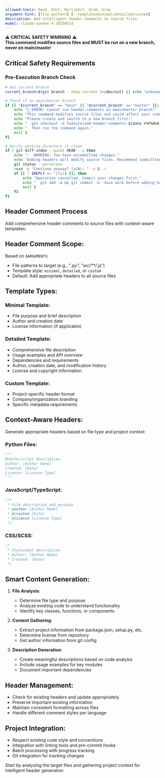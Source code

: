 ```yaml
---
allowed-tools: Read, Edit, MultiEdit, Glob, Grep
argument-hint: [file-pattern] [--template=minimal|detailed|custom]
description: Add intelligent header comments to source files
model: claude-sonnet-4-20250514
---
```


⚠️  **CRITICAL SAFETY WARNING** ⚠️  
**This command modifies source files and MUST be run on a new branch, never on main/master**

## Critical Safety Requirements

### **Pre-Execution Branch Check**
```bash
# Get current branch
current_branch=$(git branch --show-current 2>/dev/null || echo "unknown")

# Check if on main/master branch
if [[ "$current_branch" == "main" || "$current_branch" == "master" ]]; then
    echo "🚨 ERROR: Cannot run header-comments on main/master branch!"
    echo "This command modifies source files and could affect your codebase."
    echo "Please create and switch to a new branch first:"
    echo "  git checkout -b feature/add-header-comments-$(date +%Y%m%d-%H%M%S)"
    echo "  Then run the command again."
    exit 1
fi

# Verify working directory is clean
if ! git diff-index --quiet HEAD --; then
    echo "⚠️  WARNING: You have uncommitted changes."
    echo "Adding headers will modify source files. Recommend committing changes first."
    git status --porcelain
    read -p "Continue anyway? (y/N): " -n 1 -r
    if [[ ! $REPLY =~ ^[Yy]$ ]]; then
        echo "Operation cancelled. Commit your changes first:"
        echo "  git add -A && git commit -m 'Save work before adding headers'"
        exit 1
    fi
fi
```

## Header Comment Process

Add comprehensive header comments to source files with context-aware templates:

## Header Comment Scope:
Based on `$ARGUMENTS`:
- File patterns to target (e.g., "*.py", "src/**/*.js")
- Template style: `minimal`, `detailed`, or `custom`
- Default: Add appropriate headers to all source files

## Template Types:

### Minimal Template:
- File purpose and brief description
- Author and creation date
- License information (if applicable)

### Detailed Template:
- Comprehensive file description
- Usage examples and API overview
- Dependencies and requirements
- Author, creation date, and modification history
- License and copyright information

### Custom Template:
- Project-specific header format
- Company/organization branding
- Specific metadata requirements

## Context-Aware Headers:
Generate appropriate headers based on file type and project context:

### Python Files:
```python
"""
Module/script description.
Author: [Author Name]
Created: [Date]
License: [License Type]
"""
```

### JavaScript/TypeScript:
```javascript
/**
 * File description and purpose
 * @author [Author Name]
 * @created [Date]
 * @license [License Type]
 */
```

### CSS/SCSS:
```css
/*
 * Stylesheet description
 * Author: [Author Name]
 * Created: [Date]
 */
```

## Smart Content Generation:
1. **File Analysis**:
   - Determine file type and purpose
   - Analyze existing code to understand functionality
   - Identify key classes, functions, or components

2. **Context Gathering**:
   - Extract project information from package.json, setup.py, etc.
   - Determine license from repository
   - Get author information from git config

3. **Description Generation**:
   - Create meaningful descriptions based on code analysis
   - Include usage examples for key modules
   - Document important dependencies

## Header Management:
- Check for existing headers and update appropriately
- Preserve important existing information
- Maintain consistent formatting across files
- Handle different comment styles per language

## Project Integration:
- Respect existing code style and conventions
- Integration with linting tools and pre-commit hooks
- Batch processing with progress tracking
- Git integration for tracking changes

Start by analyzing the target files and gathering project context for intelligent header generation.
